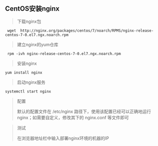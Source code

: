CentOS安装nginx
---

> 下载nginx包

```
 wget  http://nginx.org/packages/centos/7/noarch/RPMS/nginx-release-centos-7-0.el7.ngx.noarch.rpm
```

> 建立nginx的yum仓库

```
 rpm -ivh nginx-release-centos-7-0.el7.ngx.noarch.rpm
```

> 安装nginx

```
yum install nginx
```

> 启动nginx服务

```
systemctl start nginx
```

> 配置
>
>默认的配置文件在 /etc/nginx 路径下，使用该配置已经可以正确地运行nginx；如需要自定义，修改其下的 nginx.conf 等文件即可

> 测试
>
> 在浏览器地址栏中输入部署nginx环境的机器的IP

